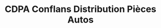 ---
title: "CDPA Conflans Distribution Pièces Autos"
url: /conflans-sainte-honorine/cdpa-conflans-distribution-pieces-autos/
shop: Autoteile
---